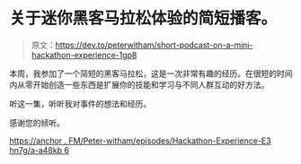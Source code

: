 # 关于迷你黑客马拉松体验的简短播客。

> 原文：<https://dev.to/peterwitham/short-podcast-on-a-mini-hackathon-experience-1gp8>

本周，我参加了一个简短的黑客马拉松，这是一次非常有趣的经历。在很短的时间内从零开始创造一些东西是扩展你的技能和学习与不同人群互动的好方法。

听这一集，听听我对事件的想法和经历。

感谢您的倾听。

[https://anchor . FM/Peter-witham/episodes/Hackathon-Experience-E3 hn7g/a-a48kb 6](https://anchor.fm/peter-witham/episodes/Hackathon-Experience-e3hn7g/a-a48kb6)